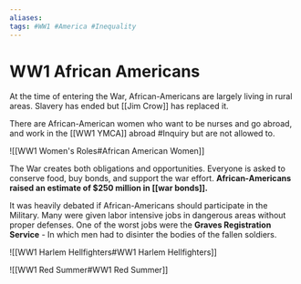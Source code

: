 ```yaml
---
aliases: 
tags: #WW1 #America #Inequality 
---
```

# WW1 African Americans
At the time of entering the War, African-Americans are largely living in rural areas. Slavery has ended but [[Jim Crow]] has replaced it.

There are African-American women who want to be nurses and go abroad, and work in the [[WW1 YMCA]] abroad #Inquiry but are not allowed to.

![[WW1 Women's Roles#African American Women]]

The War creates both obligations and opportunities. Everyone is asked to conserve food, buy bonds, and support the war effort. **African-Americans raised an estimate of $250 million in [[war bonds]].**

It was heavily debated if African-Americans should participate in the Military. Many were given labor intensive jobs in dangerous areas without proper defenses. One of the worst jobs were the **Graves Registration Service** - In which men had to disinter the bodies of the fallen soldiers.

![[WW1 Harlem Hellfighters#WW1 Harlem Hellfighters]]

![[WW1 Red Summer#WW1 Red Summer]]